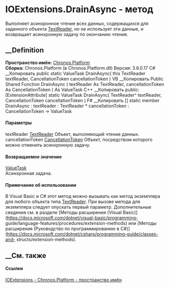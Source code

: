 # IOExtensions.DrainAsync - метод
Выполняет асинхронное чтение всех данных, содержащихся для заданного объекта
[TextReader](https://learn.microsoft.com/dotnet/api/system.io.textreader), но
не использует эти данные, и возвращает асинхронную задачу по окончанию чтения.
## __Definition
 **Пространство имён:** [Chronos.Platform](N_Chronos_Platform.htm)  
 **Сборка:** Chronos.Platform (в Chronos.Platform.dll) Версия: 3.6.0.17
C# __Копировать
     public static ValueTask DrainAsync(
    	this TextReader textReader,
    	CancellationToken cancellationToken
    )
VB __Копировать
    <ExtensionAttribute>
    Public Shared Function DrainAsync ( 
    	textReader As TextReader,
    	cancellationToken As CancellationToken
    ) As ValueTask
C++ __Копировать
     public:
    [ExtensionAttribute]
    static ValueTask DrainAsync(
    	TextReader^ textReader, 
    	CancellationToken cancellationToken
    )
F# __Копировать
     [<ExtensionAttribute>]
    static member DrainAsync : 
            textReader : TextReader * 
            cancellationToken : CancellationToken -> ValueTask 
#### Параметры
textReader
[TextReader](https://learn.microsoft.com/dotnet/api/system.io.textreader)
    Объект, выполняющий чтение данных.
cancellationToken
[CancellationToken](https://learn.microsoft.com/dotnet/api/system.threading.cancellationtoken)
    Объект, посредством которого можно отменить асинхронную задачу.
#### Возвращаемое значение
[ValueTask](https://learn.microsoft.com/dotnet/api/system.threading.tasks.valuetask)  
Асинхронная задача.
#### Примечание об использовании
В Visual Basic и C# этот метод можно вызывать как метод экземпляра для любого
объекта типа
[TextReader](https://learn.microsoft.com/dotnet/api/system.io.textreader). При
вызове метода для экземпляра следует опускать первый параметр. Дополнительные
сведения см. в разделе [Методы расширения (Visual
Basic)](https://docs.microsoft.com/dotnet/visual-basic/programming-
guide/language-features/procedures/extension-methods) или [Методы расширения
(Руководство по программированию в
C#)](https://docs.microsoft.com/dotnet/csharp/programming-guide/classes-and-
structs/extension-methods).
##  __См. также
#### Ссылки
[IOExtensions - ](T_Chronos_Platform_IOExtensions.htm)
[Chronos.Platform - пространство имён](N_Chronos_Platform.htm)
